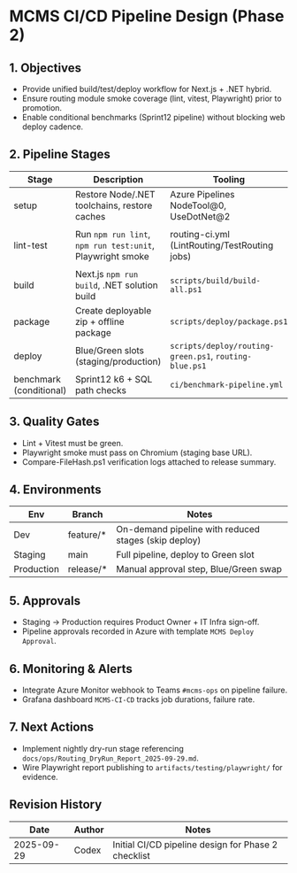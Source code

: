 # MCMS CI/CD Pipeline Design (Phase 2)

## 1. Objectives
- Provide unified build/test/deploy workflow for Next.js + .NET hybrid.
- Ensure routing module smoke coverage (lint, vitest, Playwright) prior to promotion.
- Enable conditional benchmarks (Sprint12 pipeline) without blocking web deploy cadence.

## 2. Pipeline Stages
| Stage | Description | Tooling | Notes |
| --- | --- | --- | --- |
| setup | Restore Node/.NET toolchains, restore caches | Azure Pipelines NodeTool@0, UseDotNet@2 | Shares npm cache key `npm|$(Agent.OS)|package-lock.json` |
| lint-test | Run `npm run lint`, `npm run test:unit`, Playwright smoke | routing-ci.yml (LintRouting/TestRouting jobs) | Fail-fast on lint/test; artifacts stored under `$(Pipeline.Workspace)/test-results` |
| build | Next.js `npm run build`, .NET solution build | `scripts/build/build-all.ps1` | Emits `.next` artifacts + API binaries |
| package | Create deployable zip + offline package | `scripts/deploy/package.ps1` | Publishes to Azure Artifacts feed `mcms-offline` |
| deploy | Blue/Green slots (staging/production) | `scripts/deploy/routing-green.ps1`, `routing-blue.ps1` | Feature flag toggles invoked post-deploy |
| benchmark (conditional) | Sprint12 k6 + SQL path checks | `ci/benchmark-pipeline.yml` | Triggered via `bench=true` variable |

## 3. Quality Gates
- Lint + Vitest must be green.
- Playwright smoke must pass on Chromium (staging base URL).
- Compare-FileHash.ps1 verification logs attached to release summary.

## 4. Environments
| Env | Branch | Notes |
| --- | --- | --- |
| Dev | feature/* | On-demand pipeline with reduced stages (skip deploy) |
| Staging | main | Full pipeline, deploy to Green slot |
| Production | release/* | Manual approval step, Blue/Green swap |

## 5. Approvals
- Staging -> Production requires Product Owner + IT Infra sign-off.
- Pipeline approvals recorded in Azure with template `MCMS Deploy Approval`.

## 6. Monitoring & Alerts
- Integrate Azure Monitor webhook to Teams `#mcms-ops` on pipeline failure.
- Grafana dashboard `MCMS-CI-CD` tracks job durations, failure rate.

## 7. Next Actions
- Implement nightly dry-run stage referencing `docs/ops/Routing_DryRun_Report_2025-09-29.md`.
- Wire Playwright report publishing to `artifacts/testing/playwright/` for evidence.

## Revision History
| Date | Author | Notes |
| --- | --- | --- |
| 2025-09-29 | Codex | Initial CI/CD pipeline design for Phase 2 checklist |
